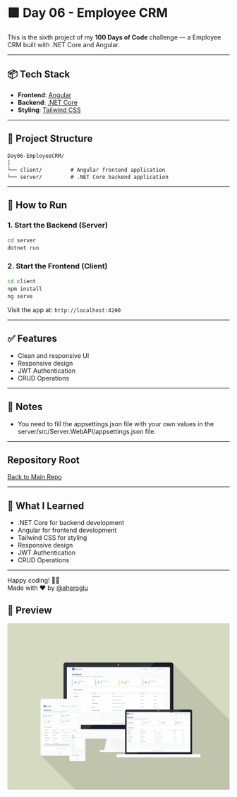 # 🟩 Day 06 - Employee CRM

This is the sixth project of my **100 Days of Code** challenge — a Employee CRM built with .NET Core and Angular.

---

## 📦 Tech Stack

- **Frontend**: [Angular](https://angular.io/)
- **Backend**: [.NET Core](https://dotnet.microsoft.com/)
- **Styling**: [Tailwind CSS](https://tailwindcss.com/)

---

## 📁 Project Structure

```
Day06-EmployeeCRM/
│
└── client/         # Angular frontend application
└── server/         # .NET Core backend application
```

---

## 🚀 How to Run

### 1. Start the Backend (Server)

```bash
cd server
dotnet run
```

### 2. Start the Frontend (Client)

```bash
cd client
npm install
ng serve
```

Visit the app at: `http://localhost:4200`

---

## ✅ Features

- Clean and responsive UI
- Responsive design
- JWT Authentication
- CRUD Operations

---

## 📌 Notes

- You need to fill the appsettings.json file with your own values in the server/src/Server.WebAPI/appsettings.json file.

---

## Repository Root

[Back to Main Repo](../..)

---

## 🧠 What I Learned

- .NET Core for backend development
- Angular for frontend development
- Tailwind CSS for styling
- Responsive design
- JWT Authentication
- CRUD Operations

---

Happy coding! 👨‍💻  
Made with ❤️ by [@aheroglu](https://github.com/aheroglu)

## 📸 Preview

![Employee CRM Preview](./assets/preview.png)
